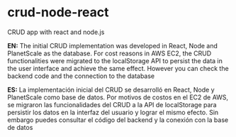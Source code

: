 # crud-node-react
CRUD app with react and node.js

**EN:** The initial CRUD implementation was developed in React, Node and PlanetScale as the database. For cost reasons in AWS EC2, the CRUD functionalities were migrated to the localStorage API to persist the data in the user interface and achieve the same effect.
However you can check the backend code and the connection to the database

**ES:** La implementación inicial del CRUD se desarrolló en React, Node y PlanetScale como base de datos. Por motivos de costos en el EC2 de AWS, se migraron las funcionalidades del CRUD a la API de localStorage para  persistir los datos en la interfaz del usuario y lograr el mismo efecto. 
Sin embargo puedes consultar el código del backend y la conexión con la base de datos
